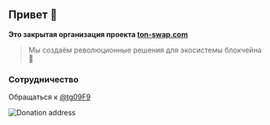 ## Привет 👋 

**Это закрытая организация проекта [ton-swap.com](https://ton-swap.com)**

> Мы создаём революционные решения для экосистемы блокчейна 💎


### Сотрудничество
Обращаться к [@tg09F9](https://t.me/tg09F9)

![Donation address](https://img.shields.io/badge/Mission-We%20are%20making%20TON%20great!-informational?style=flat&logo=data.ai&labelColor=303d50&logoColor=white&color=475a75)
